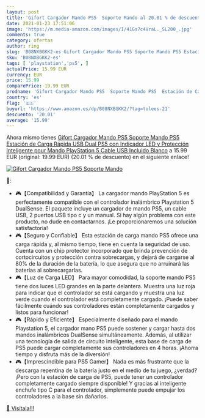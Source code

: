 ```yaml
---
layout: post
title: 'Gifort Cargador Mando PS5  Soporte Mando al 20.01 % de descuento'
date: 2021-01-23 17:51:06
image: 'https://m.media-amazon.com/images/I/41Gs7c4VraL._SL200_.jpg'
comments: true
category: ofertas
author: ring
slug: 'B08NXBGKK2-es Gifort Cargador Mando PS5 Soporte Mando PS5 Estación de...'
sku: 'B08NXBGKK2-es'
tags: [ 'playstation','ps5', ]
actualPrice: 15.99 EUR
currency: EUR
price: 15.99
comparePrice: 19.99 EUR
prodname: 'Gifort Cargador Mando PS5  Soporte Mando PS5  Estación de Carga Rápida USB Dual PS5 con Indicador LED y Protección Inteligente pour Mando PlayStation 5  Cable USB Incluido  Blanco'
country: 'es'
flag: '🇪🇸'
buyurl: 'https://www.amazon.es/dp/B08NXBGKK2/?tag=tolees-21'
descuento: '20.01'
average: '15.99'
---
```


Ahora mismo tienes [Gifort Cargador Mando PS5  Soporte Mando PS5  Estación de Carga Rápida USB Dual PS5 con Indicador LED y Protección Inteligente pour Mando PlayStation 5  Cable USB Incluido  Blanco](https://www.amazon.es/dp/B08NXBGKK2/?tag=tolees-21) a 15.99 EUR (original: 19.99 EUR) (20.01 %  de descuento) en el siguiente enlace!

[![Gifort Cargador Mando PS5  Soporte Mando](https://m.media-amazon.com/images/I/41Gs7c4VraL._SL200_.jpg)](https://www.amazon.es/dp/B08NXBGKK2/?tag=tolees-21)

🔎:

- 🎮【Compatibilidad y Garantía】 La cargador mando PlayStation 5 es perfectamente compatible con el controlador inalámbrico Playstation 5 DualSense. El paquete incluye un cargador de mando PS5, un cable USB, 2 puertos USB tipo c y un manual. Si hay algún problema con este producto, no dude en contactarnos. ¡Le proporcionaremos una solución satisfactoria!
- 🎮【Seguro y Confiable】 Esta estación de carga mando PS5 ofrece una carga rápida y, al mismo tiempo, tiene en cuenta la seguridad de uso. Cuenta con un chip protector incorporado que brinda prevención de cortocircuitos y protección contra sobrecargas, y dejará de cargarse al 80% de la duración de la batería, lo que asegura que no arruinará las baterías al sobrecargarlas.
- 🎮【Luz de Carga LED】 Para mayor comodidad, la soporte mando PS5 tiene dos luces LED grandes en la parte delantera. Muestra una luz roja para indicar que el controlador se está cargando y muestra una luz verde cuando el controlador está completamente cargado. ¡Puede saber fácilmente cuándo sus controladores están completamente cargados y listos para funcionar!
- 🎮【Rápido y Eficiente】 Especialmente diseñado para el mando Playstation 5, el cargador mano PS5 puede sostener y cargar hasta dos mandos inalámbricos DualSense simultáneamente. Además, al utilizar una tecnología de salida de circuito inteligente, esta base de carga de PS5 puede cargar completamente sus controladores en 4 horas. ¡Ahorra tiempo y disfruta más de la diversión!
- 🎮【Imprescindible para PS5 Gamer】 Nada es más frustrante que la descarga repentina de la batería justo en el medio de tu juego, ¿verdad? ¡Pero con la estación de carga de PS5, puede tener un controlador completamente cargado siempre disponible! Y gracias al inteligente enchufe tipo C para el controlador, simplemente puede empujar los controladores a la base sin dañarlos.

[🛒 Visítala!!!](https://www.amazon.es/dp/B08NXBGKK2/?tag=tolees-21)
